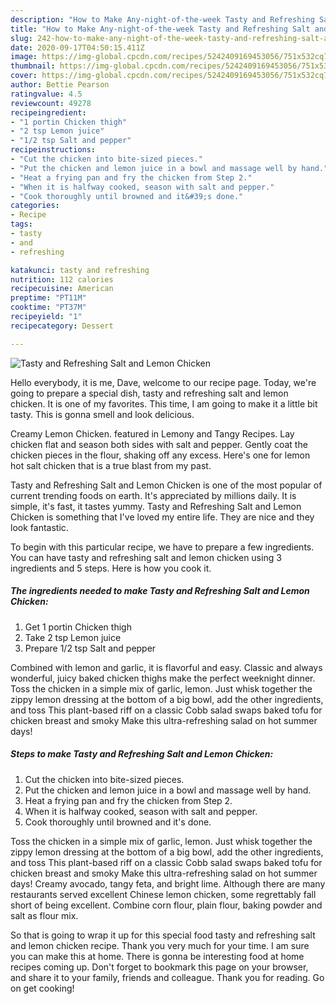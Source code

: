 ```yaml
---
description: "How to Make Any-night-of-the-week Tasty and Refreshing Salt and Lemon Chicken"
title: "How to Make Any-night-of-the-week Tasty and Refreshing Salt and Lemon Chicken"
slug: 242-how-to-make-any-night-of-the-week-tasty-and-refreshing-salt-and-lemon-chicken
date: 2020-09-17T04:50:15.411Z
image: https://img-global.cpcdn.com/recipes/5242409169453056/751x532cq70/tasty-and-refreshing-salt-and-lemon-chicken-recipe-main-photo.jpg
thumbnail: https://img-global.cpcdn.com/recipes/5242409169453056/751x532cq70/tasty-and-refreshing-salt-and-lemon-chicken-recipe-main-photo.jpg
cover: https://img-global.cpcdn.com/recipes/5242409169453056/751x532cq70/tasty-and-refreshing-salt-and-lemon-chicken-recipe-main-photo.jpg
author: Bettie Pearson
ratingvalue: 4.5
reviewcount: 49278
recipeingredient:
- "1 portin Chicken thigh"
- "2 tsp Lemon juice"
- "1/2 tsp Salt and pepper"
recipeinstructions:
- "Cut the chicken into bite-sized pieces."
- "Put the chicken and lemon juice in a bowl and massage well by hand."
- "Heat a frying pan and fry the chicken from Step 2."
- "When it is halfway cooked, season with salt and pepper."
- "Cook thoroughly until browned and it&#39;s done."
categories:
- Recipe
tags:
- tasty
- and
- refreshing

katakunci: tasty and refreshing 
nutrition: 112 calories
recipecuisine: American
preptime: "PT11M"
cooktime: "PT37M"
recipeyield: "1"
recipecategory: Dessert

---
```



![Tasty and Refreshing Salt and Lemon Chicken](https://img-global.cpcdn.com/recipes/5242409169453056/751x532cq70/tasty-and-refreshing-salt-and-lemon-chicken-recipe-main-photo.jpg)

Hello everybody, it is me, Dave, welcome to our recipe page. Today, we're going to prepare a special dish, tasty and refreshing salt and lemon chicken. It is one of my favorites. This time, I am going to make it a little bit tasty. This is gonna smell and look delicious.

Creamy Lemon Chicken. featured in Lemony and Tangy Recipes. Lay chicken flat and season both sides with salt and pepper. Gently coat the chicken pieces in the flour, shaking off any excess. Here&#39;s one for lemon hot salt chicken that is a true blast from my past.

Tasty and Refreshing Salt and Lemon Chicken is one of the most popular of current trending foods on earth. It's appreciated by millions daily. It is simple, it's fast, it tastes yummy. Tasty and Refreshing Salt and Lemon Chicken is something that I've loved my entire life. They are nice and they look fantastic.


To begin with this particular recipe, we have to prepare a few ingredients. You can have tasty and refreshing salt and lemon chicken using 3 ingredients and 5 steps. Here is how you cook it.

<!--inarticleads1-->

##### The ingredients needed to make Tasty and Refreshing Salt and Lemon Chicken:

1. Get 1 portin Chicken thigh
1. Take 2 tsp Lemon juice
1. Prepare 1/2 tsp Salt and pepper


Combined with lemon and garlic, it is flavorful and easy. Classic and always wonderful, juicy baked chicken thighs make the perfect weeknight dinner. Toss the chicken in a simple mix of garlic, lemon. Just whisk together the zippy lemon dressing at the bottom of a big bowl, add the other ingredients, and toss This plant-based riff on a classic Cobb salad swaps baked tofu for chicken breast and smoky Make this ultra-refreshing salad on hot summer days! 

<!--inarticleads2-->

##### Steps to make Tasty and Refreshing Salt and Lemon Chicken:

1. Cut the chicken into bite-sized pieces.
1. Put the chicken and lemon juice in a bowl and massage well by hand.
1. Heat a frying pan and fry the chicken from Step 2.
1. When it is halfway cooked, season with salt and pepper.
1. Cook thoroughly until browned and it&#39;s done.


Toss the chicken in a simple mix of garlic, lemon. Just whisk together the zippy lemon dressing at the bottom of a big bowl, add the other ingredients, and toss This plant-based riff on a classic Cobb salad swaps baked tofu for chicken breast and smoky Make this ultra-refreshing salad on hot summer days! Creamy avocado, tangy feta, and bright lime. Although there are many restaurants served excellent Chinese lemon chicken, some regrettably fall short of being excellent. Combine corn flour, plain flour, baking powder and salt as flour mix. 

So that is going to wrap it up for this special food tasty and refreshing salt and lemon chicken recipe. Thank you very much for your time. I am sure you can make this at home. There is gonna be interesting food at home recipes coming up. Don't forget to bookmark this page on your browser, and share it to your family, friends and colleague. Thank you for reading. Go on get cooking!

